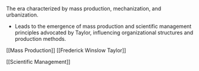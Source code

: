 The era characterized by mass production, mechanization, and urbanization.

- Leads to the emergence of mass production and scientific management principles advocated by Taylor, influencing organizational structures and production methods.

[[Mass Production]]
[[Frederick Winslow Taylor]]

[[Scientific Management]]

